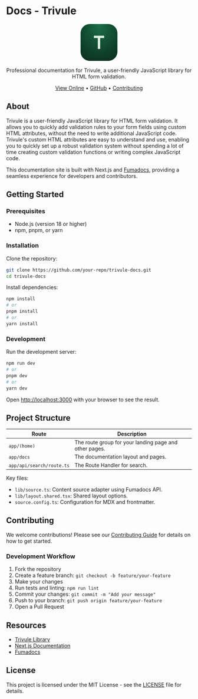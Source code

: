 # Docs - Trivule

<p align="center">
  <img src="icon.png" alt="Trivule Icon" width="100">
</p>

<p align="center">
  Professional documentation for Trivule, a user-friendly JavaScript library for HTML form validation.
</p>

<p align="center">
  <a href="https://trivule.com">View Online</a> •
  <a href="https://github.com/jsbenin/trivule">GitHub</a> •
  <a href="#contributing">Contributing</a>
</p>

## About

Trivule is a user-friendly JavaScript library for HTML form validation. It allows you to quickly add validation rules to your form fields using custom HTML attributes, without the need to write additional JavaScript code. Trivule's custom HTML attributes are easy to understand and use, enabling you to quickly set up a robust validation system without spending a lot of time creating custom validation functions or writing complex JavaScript code.

This documentation site is built with Next.js and [Fumadocs](https://github.com/fuma-nama/fumadocs), providing a seamless experience for developers and contributors.

## Getting Started

### Prerequisites

- Node.js (version 18 or higher)
- npm, pnpm, or yarn

### Installation

Clone the repository:

```bash
git clone https://github.com/your-repo/trivule-docs.git
cd trivule-docs
```

Install dependencies:

```bash
npm install
# or
pnpm install
# or
yarn install
```

### Development

Run the development server:

```bash
npm run dev
# or
pnpm dev
# or
yarn dev
```

Open [http://localhost:3000](http://localhost:3000) with your browser to see the result.

## Project Structure

| Route                     | Description                                            |
| ------------------------- | ------------------------------------------------------ |
| `app/(home)`              | The route group for your landing page and other pages. |
| `app/docs`                | The documentation layout and pages.                    |
| `app/api/search/route.ts` | The Route Handler for search.                          |

Key files:
- `lib/source.ts`: Content source adapter using Fumadocs API.
- `lib/layout.shared.tsx`: Shared layout options.
- `source.config.ts`: Configuration for MDX and frontmatter.

## Contributing

We welcome contributions! Please see our [Contributing Guide](CONTRIBUTING.md) for details on how to get started.

### Development Workflow

1. Fork the repository
2. Create a feature branch: `git checkout -b feature/your-feature`
3. Make your changes
4. Run tests and linting: `npm run lint`
5. Commit your changes: `git commit -m "Add your message"`
6. Push to your branch: `git push origin feature/your-feature`
7. Open a Pull Request

## Resources

- [Trivule Library](https://trivule.com)
- [Next.js Documentation](https://nextjs.org/docs)
- [Fumadocs](https://fumadocs.vercel.app)

## License

This project is licensed under the MIT License - see the [LICENSE](LICENSE) file for details.

